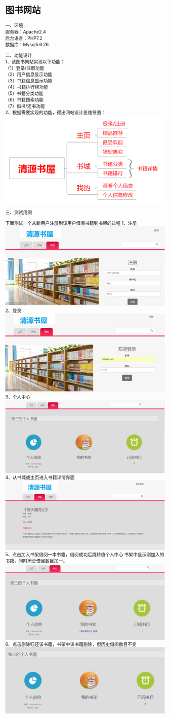  图书网站
 ===
 
一、环境<br>
服务器：Apache2.4<br>
后台语言：PHP7.2<br>
数据库：Mysql5.6.26<br>


二、功能设计<br>
1、该图书网站实现以下功能：<br>
（1）登录/注册功能<br>
（2）用户信息显示功能<br>
（3）书籍信息显示功能<br>
（4）书籍排行榜功能<br>
（5）书籍分类功能<br>
（6）书籍搜索功能<br>
（7）借书/还书功能<br>
2、根据需要实现的功能，得出网站设计思维导图：<br>
![image](https://github.com/cxbing1/BookWebsite/blob/master/readme-image/%E5%9B%BE%E7%89%871.png)

三、测试用例

下面测试一个从新用户注册到该用户借阅书籍到书架的过程
1、注册
![image](https://github.com/cxbing1/BookWebsite/blob/master/readme-image/%E5%9B%BE%E7%89%872.png)
2、登录 
![image](https://github.com/cxbing1/BookWebsite/blob/master/readme-image/%E5%9B%BE%E7%89%873.png)
3、个人中心
![image](https://github.com/cxbing1/BookWebsite/blob/master/readme-image/%E5%9B%BE%E7%89%874.png)
4、从书城或主页进入书籍详情界面
![image](https://github.com/cxbing1/BookWebsite/blob/master/readme-image/%E5%9B%BE%E7%89%875.png)
5、点击加入书架借阅一本书籍，借阅成功后跳转值个人中心
书架中显示刚加入的书籍，同时历史借阅数目加一。
![image](https://github.com/cxbing1/BookWebsite/blob/master/readme-image/%E5%9B%BE%E7%89%876.png)
6、点击删除归还该书籍，书架中该书籍删除，但历史借阅数目不变
![image](https://github.com/cxbing1/BookWebsite/blob/master/readme-image/%E5%9B%BE%E7%89%877.png)
